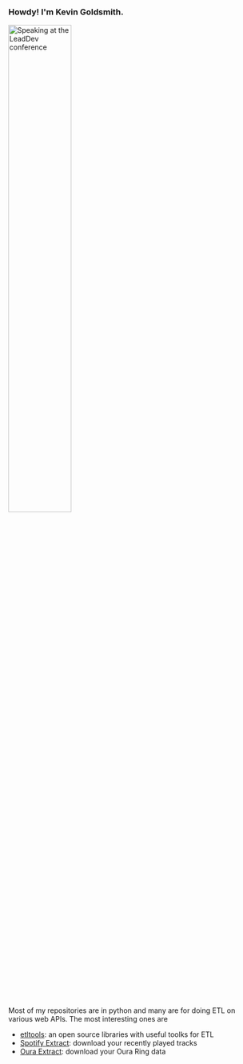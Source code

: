 ### Howdy! I'm Kevin Goldsmith.
<img src="https://www.kevingoldsmith.com/talks/using-agile-techniques-to-build-a-more-inclusive-team.jpg" height="50%" width="50%" alt="Speaking at the LeadDev conference" />

Most of my repositories are in python and many are for doing ETL on various web APIs.
The most interesting ones are
* [etltools](https://github.com/kevingoldsmith/etlutils): an open source libraries with useful toolks for ETL
* [Spotify Extract](https://github.com/kevingoldsmith/spotify-extract): download your recently played tracks
* [Oura Extract](https://github.com/kevingoldsmith/oura-extract): download your Oura Ring data


<!--
**kevingoldsmith/kevingoldsmith** is a ✨ _special_ ✨ repository because its `README.md` (this file) appears on your GitHub profile.

Here are some ideas to get you started:

- 🔭 I’m currently working on ...
- 🌱 I’m currently learning ...
- 👯 I’m looking to collaborate on ...
- 🤔 I’m looking for help with ...
- 💬 Ask me about ...
- 📫 How to reach me: ...
- 😄 Pronouns: ...
- ⚡ Fun fact: ...
-->
